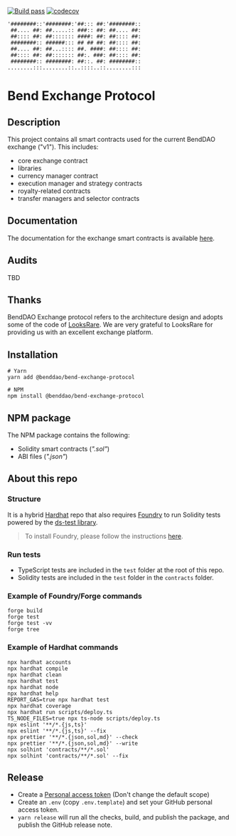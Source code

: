 [![Build pass](https://github.com/BendDAO/bend-exchange-protocol/actions/workflows/tests.yaml/badge.svg)](https://github.com/BendDAO/bend-exchange-protocol/actions/workflows/node.js.yml)
[![codecov](https://codecov.io/gh/BendDAO/bend-exchange-protocol/branch/main/graph/badge.svg?token=eOFNz0Tqkn)](https://codecov.io/gh/BendDAO/bend-exchange-protocol)

```
'########::'########:'##::: ##:'########::
 ##.... ##: ##.....:: ###:: ##: ##.... ##:
 ##:::: ##: ##::::::: ####: ##: ##:::: ##:
 ########:: ######::: ## ## ##: ##:::: ##:
 ##.... ##: ##...:::: ##. ####: ##:::: ##:
 ##:::: ##: ##::::::: ##:. ###: ##:::: ##:
 ########:: ########: ##::. ##: ########::
........:::........::..::::..::........:::
```

# Bend Exchange Protocol

## Description

This project contains all smart contracts used for the current BendDAO exchange ("v1"). This includes:

- core exchange contract
- libraries
- currency manager contract
- execution manager and strategy contracts
- royalty-related contracts
- transfer managers and selector contracts

## Documentation

The documentation for the exchange smart contracts is available [here](https://docs.benddao.xyz/developers/deployed-contracts/exchange-protocol).

## Audits

TBD

## Thanks

BendDAO Exchange protocol refers to the architecture design and adopts some of the code of [LooksRare](https://github.com/LooksRare/contracts-exchange-v1).
We are very grateful to LooksRare for providing us with an excellent exchange platform.

## Installation

```shell
# Yarn
yarn add @benddao/bend-exchange-protocol

# NPM
npm install @benddao/bend-exchange-protocol
```

## NPM package

The NPM package contains the following:

- Solidity smart contracts (_".sol"_)
- ABI files (_".json"_)

## About this repo

### Structure

It is a hybrid [Hardhat](https://hardhat.org/) repo that also requires [Foundry](https://book.getfoundry.sh/index.html) to run Solidity tests powered by the [ds-test library](https://github.com/dapphub/ds-test/).

> To install Foundry, please follow the instructions [here](https://book.getfoundry.sh/getting-started/installation.html).

### Run tests

- TypeScript tests are included in the `test` folder at the root of this repo.
- Solidity tests are included in the `test` folder in the `contracts` folder.

### Example of Foundry/Forge commands

```shell
forge build
forge test
forge test -vv
forge tree
```

### Example of Hardhat commands

```shell
npx hardhat accounts
npx hardhat compile
npx hardhat clean
npx hardhat test
npx hardhat node
npx hardhat help
REPORT_GAS=true npx hardhat test
npx hardhat coverage
npx hardhat run scripts/deploy.ts
TS_NODE_FILES=true npx ts-node scripts/deploy.ts
npx eslint '**/*.{js,ts}'
npx eslint '**/*.{js,ts}' --fix
npx prettier '**/*.{json,sol,md}' --check
npx prettier '**/*.{json,sol,md}' --write
npx solhint 'contracts/**/*.sol'
npx solhint 'contracts/**/*.sol' --fix
```

## Release

- Create a [Personal access token](https://github.com/settings/tokens/new?scopes=repo&description=release-it) (Don't change the default scope)
- Create an `.env` (copy `.env.template`) and set your GitHub personal access token.
- `yarn release` will run all the checks, build, and publish the package, and publish the GitHub release note.
